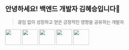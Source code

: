 ## 안녕하세요! 백엔드 개발자 김혜승입니다👋

> 끊임 없이 성장하고 얻은 긍정적인 영향을 공유하는 개발자 

  <code><img height="50" src="https://skillicons.dev/icons?i=java&theme=light"></code>
  <code><img height="50" src="https://skillicons.dev/icons?i=spring&theme=light"></code>
  <code><img height="50" src="https://skillicons.dev/icons?i=mysql&theme=light"></code>
  <code><img height="50" src="https://skillicons.dev/icons?i=redis&theme=light"></code>
  <code><img height="50" src="https://skillicons.dev/icons?i=react&theme=light"></code>

  
